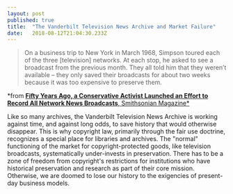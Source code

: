 ```yaml
---
layout: post 
published: true
title:  "The Vanderbilt Television News Archive and Market Failure" 
date:   2018-08-12T21:04:30.233Z 
---
```


> On a business trip to New York in March 1968, Simpson toured each of the three [television] networks. At each stop, he asked to see a broadcast from the previous month. They all told him that they weren’t available – they only saved their broadcasts for about two weeks because it was too expensive to preserve them.
  
*from [**Fifty Years Ago, a Conservative Activist Launched an Effort to Record All Network News Broadcasts**, Smithsonian Magazine*](https://www.smithsonianmag.com/history/conservative-activists-quest-preserve-all-network-news-broadcasts-180969761/?utm_source=twitter.com&utm_medium=socialmedia)

Like so many archives, the Vanderbilt Television News Archive is working against time, and against long odds, to save history that would otherwise disappear. This is why copyright law, primarily through the fair use doctrine, recognizes a special place for libraries and archives. The "normal" functioning of the market for copyright-protected goods, like television broadcasts, systematically under-invests in preservation. There has to be a zone of freedom from copyright's restrictions for institutions who have historical preservation and research as part of their core mission. Otherwise, we are doomed to lose our history to the exigencies of present-day business models.
